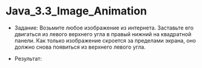 # Java_3.3_Image_Animation

- Задание: Возьмите любое изображение из интернета. Заставьте его двигаться из левого верхнего угла в правый нижний на квадратной панели. Как только изображение скроется за пределами экрана, оно должно снова появиться из верхнего левого угла.

- Результат: 
